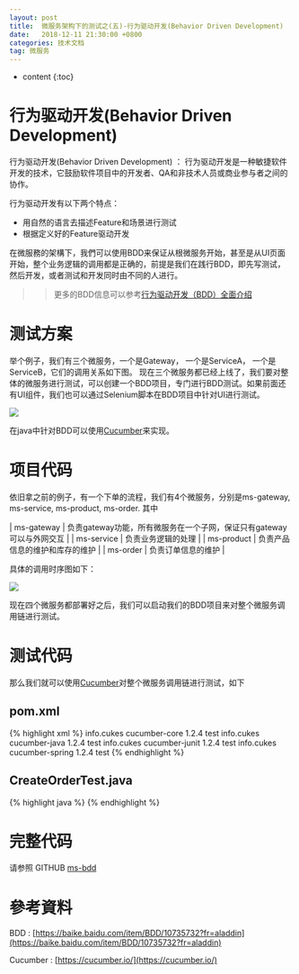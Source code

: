 ```yaml
---
layout: post
title:  微服务架构下的测试之(五)-行为驱动开发(Behavior Driven Development)
date:   2018-12-11 21:30:00 +0800
categories: 技术文档
tag: 微服务
---
```


* content
{:toc}


行为驱动开发(Behavior Driven Development)
=============

行为驱动开发(Behavior Driven Development) ： 行为驱动开发是一种敏捷软件开发的技术，它鼓励软件项目中的开发者、QA和非技术人员或商业参与者之间的协作。

行为驱动开发有以下两个特点：

+ 用自然的语言去描述Feature和场景进行测试
+ 根据定义好的Feature驱动开发

在微服務的架構下，我們可以使用BDD来保证从根微服务开始，甚至是从UI页面开始，整个业务逻辑的调用都是正确的，前提是我们在践行BDD，即先写测试，然后开发，或者测试和开发同时由不同的人进行。

>> 更多的BDD信息可以参考[行为驱动开发（BDD）全面介绍](https://blog.csdn.net/winteroak/article/details/81585299)


测试方案
=============

举个例子，我们有三个微服务，一个是Gateway， 一个是ServiceA， 一个是ServiceB，它们的调用关系如下图。 现在三个微服务都已经上线了，我们要对整体的微服务进行测试，可以创建一个BDD项目，专门进行BDD测试。如果前面还有UI组件，我们也可以通过Selenium脚本在BDD项目中针对UI进行测试。

![](/images/blog/micro-service/08-bdd/01-bdd.png)

在java中针对BDD可以使用[Cucumber](https://cucumber.io/)来实现。


项目代码
=============

依旧拿之前的例子，有一个下单的流程，我们有4个微服务，分别是ms-gateway, ms-service, ms-product, ms-order. 其中

| ms-gateway | 负责gateway功能，所有微服务在一个子网，保证只有gateway可以与外网交互 |
| ms-service | 负责业务逻辑的处理 |
| ms-product | 负责产品信息的维护和库存的维护 |
| ms-order   | 负责订单信息的维护 |

具体的调用时序图如下：

![](/images/blog/micro-service/08-bdd/02-order-project.png)

现在四个微服务都部署好之后，我们可以启动我们的BDD项目来对整个微服务调用链进行测试。


测试代码
=============

那么我们就可以使用[Cucumber](https://cucumber.io/)对整个微服务调用链进行测试，如下

pom.xml
-------------

{% highlight xml %}
<dependency>
	<groupId>info.cukes</groupId>
	<artifactId>cucumber-core</artifactId>
	<version>1.2.4</version>
	<scope>test</scope>
</dependency>
<dependency>
	<groupId>info.cukes</groupId>
	<artifactId>cucumber-java</artifactId>
	<version>1.2.4</version>
	<scope>test</scope>
</dependency>
<dependency>
	<groupId>info.cukes</groupId>
	<artifactId>cucumber-junit</artifactId>
	<version>1.2.4</version>
	<scope>test</scope>
</dependency>
<dependency>
	<groupId>info.cukes</groupId>
	<artifactId>cucumber-spring</artifactId>
	<version>1.2.4</version>
	<scope>test</scope>
</dependency>
{% endhighlight %}

CreateOrderTest.java
-------------

{% highlight java %}
{% endhighlight %}


完整代码
=============

请参照 GITHUB [ms-bdd](https://github.com/luoyan35714/TestInMicroServices/tree/master/ms-bdd)


參考資料
=============

BDD : [https://baike.baidu.com/item/BDD/10735732?fr=aladdin](https://baike.baidu.com/item/BDD/10735732?fr=aladdin)

Cucumber : [https://cucumber.io/](https://cucumber.io/)